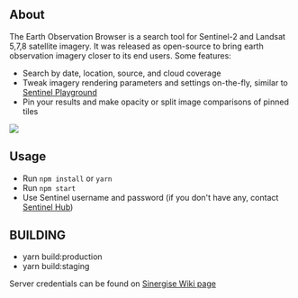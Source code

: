 ## About

The Earth Observation Browser is a search tool for Sentinel-2 and Landsat 5,7,8 satellite imagery. It was released as open-source to bring earth observation imagery closer to its end users.
Some features:

* Search by date, location, source, and cloud coverage
* Tweak imagery rendering parameters and settings on-the-fly, similar to [Sentinel Playground](http://apps.sentinel-hub.com/sentinel-playground/)
* Pin your results and make opacity or split image comparisons of pinned tiles

<img src="eobrowser.jpg" />

## Usage

* Run `npm install` or `yarn`
* Run `npm start`
* Use Sentinel username and password (if you don't have any, contact [Sentinel Hub](https://www.sentinel-hub.com))

## BUILDING

* yarn build:production
* yarn build:staging

Server credentials can be found on [Sinergise Wiki page](https://wiki.sinergise.com/Maintenance/SentinelApps)
